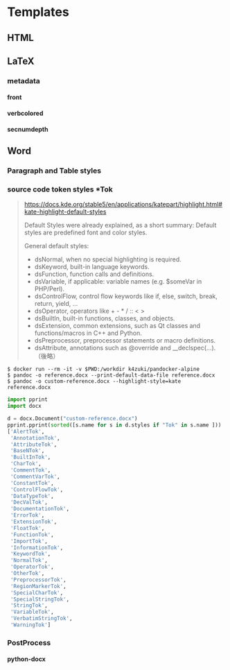 # Templates
## HTML
## LaTeX
### metadata
#### front
#### verbcolored
#### secnumdepth
## Word
### Paragraph and Table styles
### source code token styles \*Tok

> <https://docs.kde.org/stable5/en/applications/katepart/highlight.html#kate-highlight-default-styles>
>
> Default Styles were already explained, as a short summary: Default styles are predefined font and color styles.
>
> General default styles:
>
> - dsNormal, when no special highlighting is required.
> - dsKeyword, built-in language keywords.
> - dsFunction, function calls and definitions.
> - dsVariable, if applicable: variable names (e.g. $someVar in PHP/Perl).
> - dsControlFlow, control flow keywords like if, else, switch, break, return, yield, ...
> - dsOperator, operators like + - * / :: < >
> - dsBuiltIn, built-in functions, classes, and objects.
> - dsExtension, common extensions, such as Qt classes and functions/macros in C++ and Python.
> - dsPreprocessor, preprocessor statements or macro definitions.
> - dsAttribute, annotations such as @override and __declspec(...).
> （後略）

```shell
$ docker run --rm -it -v $PWD:/workdir k4zuki/pandocker-alpine
$ pandoc -o reference.docx --print-default-data-file reference.docx
$ pandoc -o custom-reference.docx --highlight-style=kate reference.docx
```

```python
import pprint
import docx

d = docx.Document("custom-reference.docx")
pprint.pprint(sorted([s.name for s in d.styles if "Tok" in s.name ]))
['AlertTok',
 'AnnotationTok',
 'AttributeTok',
 'BaseNTok',
 'BuiltInTok',
 'CharTok',
 'CommentTok',
 'CommentVarTok',
 'ConstantTok',
 'ControlFlowTok',
 'DataTypeTok',
 'DecValTok',
 'DocumentationTok',
 'ErrorTok',
 'ExtensionTok',
 'FloatTok',
 'FunctionTok',
 'ImportTok',
 'InformationTok',
 'KeywordTok',
 'NormalTok',
 'OperatorTok',
 'OtherTok',
 'PreprocessorTok',
 'RegionMarkerTok',
 'SpecialCharTok',
 'SpecialStringTok',
 'StringTok',
 'VariableTok',
 'VerbatimStringTok',
 'WarningTok']

```

### PostProcess
#### python-docx
